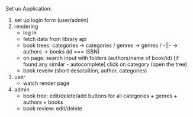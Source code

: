 Set uo Application:
1) set up login form (user/admin)
2) rendering
    - log in
    - fetch data from library api
    - book trees: categories -> categories / genres -> genres / -||- -> authors -> books (id === ISBN)
    - on page: 
        search input with folders (authors/name of book/id) 
            [if found any similar - autocomplete]
        click on category (open the tree)
    - book reveiw (short descrpition, author, categories)
3) user
    - watch render page 
4) admin
    - book tree: edit/delete/add buttons for all categories + genres + authors + books
    - book review: edit/delete
